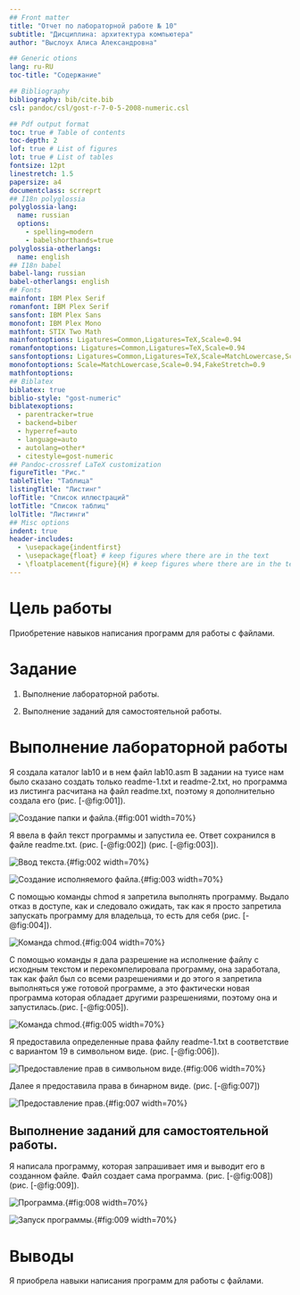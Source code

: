 ```yaml
---
## Front matter
title: "Отчет по лабораторной работе № 10"
subtitle: "Дисциплина: архитектура компьютера"
author: "Выслоух Алиса Александровна"

## Generic otions
lang: ru-RU
toc-title: "Содержание"

## Bibliography
bibliography: bib/cite.bib
csl: pandoc/csl/gost-r-7-0-5-2008-numeric.csl

## Pdf output format
toc: true # Table of contents
toc-depth: 2
lof: true # List of figures
lot: true # List of tables
fontsize: 12pt
linestretch: 1.5
papersize: a4
documentclass: scrreprt
## I18n polyglossia
polyglossia-lang:
  name: russian
  options:
	- spelling=modern
	- babelshorthands=true
polyglossia-otherlangs:
  name: english
## I18n babel
babel-lang: russian
babel-otherlangs: english
## Fonts
mainfont: IBM Plex Serif
romanfont: IBM Plex Serif
sansfont: IBM Plex Sans
monofont: IBM Plex Mono
mathfont: STIX Two Math
mainfontoptions: Ligatures=Common,Ligatures=TeX,Scale=0.94
romanfontoptions: Ligatures=Common,Ligatures=TeX,Scale=0.94
sansfontoptions: Ligatures=Common,Ligatures=TeX,Scale=MatchLowercase,Scale=0.94
monofontoptions: Scale=MatchLowercase,Scale=0.94,FakeStretch=0.9
mathfontoptions:
## Biblatex
biblatex: true
biblio-style: "gost-numeric"
biblatexoptions:
  - parentracker=true
  - backend=biber
  - hyperref=auto
  - language=auto
  - autolang=other*
  - citestyle=gost-numeric
## Pandoc-crossref LaTeX customization
figureTitle: "Рис."
tableTitle: "Таблица"
listingTitle: "Листинг"
lofTitle: "Список иллюстраций"
lotTitle: "Список таблиц"
lolTitle: "Листинги"
## Misc options
indent: true
header-includes:
  - \usepackage{indentfirst}
  - \usepackage{float} # keep figures where there are in the text
  - \floatplacement{figure}{H} # keep figures where there are in the text
---
```


# Цель работы

Приобретение навыков написания программ для работы с файлами.

# Задание

1. Выполнение лабораторной работы.

2. Выполнение заданий для самостоятельной работы.

# Выполнение лабораторной работы

Я создала каталог lab10 и в нем файл lab10.asm В задании на туисе нам было сказано создать только readme-1.txt и readme-2.txt, но программа из листинга расчитана на файл readme.txt, поэтому я дополнительно создала его  (рис. [-@fig:001]).

![Создание папки и файла.](image/1.png){#fig:001 width=70%}

Я ввела в файл текст программы и запустила ее. Ответ сохранился в файле readme.txt. (рис. [-@fig:002]) (рис. [-@fig:003]).

![Ввод текста.](image/2.png){#fig:002 width=70%}

![Создание исполняемого файла.](image/3.png){#fig:003 width=70%}

С помощью команды сhmod я запретила выполнять программу. Выдало отказ в доступе, как и следовало ожидать, так как я просто запретила запускать программу для владельца, то есть для себя (рис. [-@fig:004]).

![Команда chmod.](image/4.png){#fig:004 width=70%}

С помощью команды я дала разрешение на исполнение файлу с исходным текстом и перекомпелировала программу, она заработала, так как файл был со всеми разрешениями и до этого я запретила выполняться уже готовой программе, а это фактически новая программа которая обладает другими разрешениями, поэтому она и запустилась.(рис. [-@fig:005]).

![Команда chmod.](image/5.png){#fig:005 width=70%}

Я предоставила определенные права файлу readme-1.txt в соответствие с вариантом 19 в символьном виде. (рис. [-@fig:006]). 

![Предоставление прав в символьном виде.](image/6.png){#fig:006 width=70%}

Далее я предоставила права в бинарном виде. (рис. [-@fig:007])

![Предоставление прав.](image/7.png){#fig:007 width=70%}

## Выполнение заданий для самостоятельной работы.

Я написала программу, которая запрашивает имя и выводит его в созданном файле. Файл создает сама программа. (рис. [-@fig:008]) (рис. [-@fig:009]).

![Программа.](image/8.png){#fig:008 width=70%}

![Запуск программы.](image/9.png){#fig:009 width=70%}

# Выводы

Я приобрела навыки написания программ для работы с файлами.

